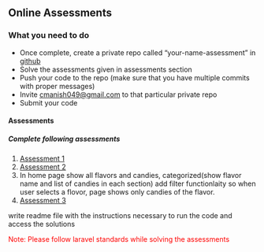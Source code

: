 ## Online Assessments

### What you need to do

* Once complete, create a private repo called “your-name-assessment” in [github](https://github.com)
* Solve the assessments given in assessments section
* Push your code to the repo (make sure that you have multiple commits with proper messages)
* Invite cmanish049@gmail.com to that particular private repo
* Submit your code

#### Assessments

##### Complete following assessments

1. [Assessment 1](assessments/assessment1.md)
2. [Assessment 2](assessments/assessment2.md)
3. In home page show all flavors and candies, categorized(show flavor name and list of candies in each section) add filter functionlaity so when user selects a flovor, page shows only candies of the flavor.
3. [Assessment 3](assessments/assessment3.md)


write readme file with the instructions necessary to run the code and access the solutions

<span style="color:red">Note: Please follow laravel standards while solving the assessments</span>


